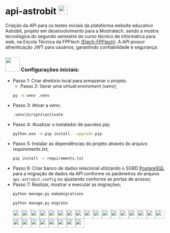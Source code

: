 # api-astrobit  <img height="28" src="https://raw.githubusercontent.com/alexsandro-moraes/api-astrobit/refs/heads/alex-developer/bit.gif"/>

Criação da API para os testes iniciais da plataforma website educativo Astrobit, projeto em desenvolvimento para a Mostratech, sendo a mostra tecnológica do segundo semestre do curso técnico de informática para web, na Escola Técnica da FPFtech [(Etech-FPFtech)](https://www.fpf-etech.com/).
A API possui athenticação JWT para usuários, garantindo confiabilidade e segurança.

### <img height="45" src="https://raw.githubusercontent.com/alexsandro-moraes/api-astrobit/refs/heads/alex-developer/senior.gif"/> Configurações iniciais:
- Passo 1: Criar diretório local para armazenar o projeto.
  - Passo 2: Gerar uma *virtual enviroment (venv)*;
  ```bash
  py -m venv .venv
  ```
- Passo 3: Ativar a *venv*;
  ```bash
  .venv\Scripts\activate
- Passo 4: Atualizar o instalador de pacotes pip;  
  ```bash
  python.exe -m pip install --upgrade pip
  ```
- Passo 5: Instalar as dependências do projeto através do arquivo *requirements.txt*;
  ```bash
  pip install -r requirements.txt
  ```   
- Passo 6: Criar banco de dados relacional utilizando o SGBD [PostgreSQL](https://www.postgresql.org/) para a migração de dados da API conforme os parâmetros do arquivo `api-astrobit.config` ou ajustando conforme as portas de acesso;
- Passo 7: Realizar, mostrar e executar as migrações;
  ```bash
  python manage.py makemigrations
  ```
  ```bash
  python manage.py migrate
  ```
  <img height="28" src="https://raw.githubusercontent.com/lexmoraes/api-astrobit/refs/heads/alex-developer/enemy.gif"/><img height="28" src="https://raw.githubusercontent.com/alexsandro-moraes/api-astrobit/refs/heads/alex-developer/enemy.gif"/><img height="28" src="https://raw.githubusercontent.com/alexsandro-moraes/api-astrobit/refs/heads/alex-developer/enemy.gif"/><img height="28" src="https://raw.githubusercontent.com/alexsandro-moraes/api-astrobit/refs/heads/alex-developer/enemy.gif"/><img height="28" src="https://raw.githubusercontent.com/alexsandro-moraes/api-astrobit/refs/heads/alex-developer/enemy.gif"/><img height="28" src="https://raw.githubusercontent.com/alexsandro-moraes/api-astrobit/refs/heads/alex-developer/enemy.gif"/><img height="28" src="https://raw.githubusercontent.com/alexsandro-moraes/api-astrobit/refs/heads/alex-developer/enemy.gif"/><img height="28" src="https://raw.githubusercontent.com/alexsandro-moraes/api-astrobit/refs/heads/alex-developer/enemy.gif"/><img height="28" src="https://raw.githubusercontent.com/alexsandro-moraes/api-astrobit/refs/heads/alex-developer/enemy.gif"/><img height="28" src="https://raw.githubusercontent.com/alexsandro-moraes/api-astrobit/refs/heads/alex-developer/enemy.gif"/><img height="28" src="https://raw.githubusercontent.com/alexsandro-moraes/api-astrobit/refs/heads/alex-developer/enemy.gif"/><img height="28" src="https://raw.githubusercontent.com/alexsandro-moraes/api-astrobit/refs/heads/alex-developer/enemy.gif"/><img height="28" src="https://raw.githubusercontent.com/alexsandro-moraes/api-astrobit/refs/heads/alex-developer/enemy.gif"/><img height="28" src="https://raw.githubusercontent.com/alexsandro-moraes/api-astrobit/refs/heads/alex-developer/enemy.gif"/><img height="28" src="https://raw.githubusercontent.com/alexsandro-moraes/api-astrobit/refs/heads/alex-developer/enemy.gif"/><img height="28" src="https://raw.githubusercontent.com/alexsandro-moraes/api-astrobit/refs/heads/alex-developer/enemy.gif"/><img height="28" src="https://raw.githubusercontent.com/alexsandro-moraes/api-astrobit/refs/heads/alex-developer/enemy.gif"/><img height="28" src="https://raw.githubusercontent.com/alexsandro-moraes/api-astrobit/refs/heads/alex-developer/enemy.gif"/><img height="28" src="https://raw.githubusercontent.com/alexsandro-moraes/api-astrobit/refs/heads/alex-developer/enemy.gif"/><img height="28" src="https://raw.githubusercontent.com/alexsandro-moraes/api-astrobit/refs/heads/alex-developer/enemy.gif"/><img height="28" src="https://raw.githubusercontent.com/alexsandro-moraes/api-astrobit/refs/heads/alex-developer/enemy.gif"/><img height="28" src="https://raw.githubusercontent.com/alexsandro-moraes/api-astrobit/refs/heads/alex-developer/enemy.gif"/><img height="28" src="https://raw.githubusercontent.com/alexsandro-moraes/api-astrobit/refs/heads/alex-developer/enemy.gif"/><img height="28" src="https://raw.githubusercontent.com/alexsandro-moraes/api-astrobit/refs/heads/alex-developer/enemy.gif"/><img height="28" src="https://raw.githubusercontent.com/alexsandro-moraes/api-astrobit/refs/heads/alex-developer/enemy.gif"/>
